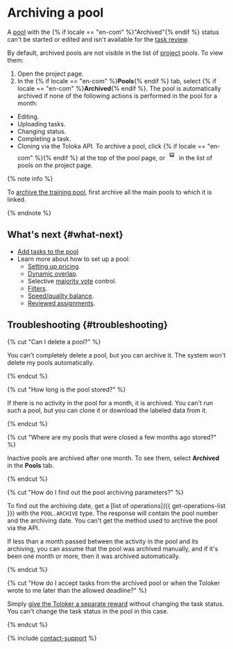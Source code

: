 # Archiving a pool

A [pool](../../glossary.md#pool-ru) with the {% if locale == "en-com" %}"Archived"{% endif %} status can't be started or edited and isn't available for the [task review](accept.md).

By default, archived pools are not visible in the list of [project](../../glossary.md#project-ru) pools. To view them:
1. Open the project page.
1. In the {% if locale == "en-com" %}**Pools**{% endif %} tab, select {% if locale == "en-com" %}**Archived**{% endif %}.
The pool is automatically archived if none of the following actions is performed in the pool for a month:
- Editing.
- Uploading tasks.
- Changing status.
- Completing a task.
- Cloning via the Toloka API.
To archive a pool, click {% if locale == "en-com" %}{% endif %} at the top of the pool page, or ![](../_images/other/pool-action-archive.png) in the list of pools on the project page.

{% note info %}

To [archive the training pool](train.md), first archive all the main pools to which it is linked.

{% endnote %}



## What's next {#what-next}

- [Add tasks to the pool](pool.md)
- Learn more about how to set up a pool:
    - [Setting up pricing](dynamic-pricing.md).
    - [Dynamic overlap](dynamic-overlap.md).
    - Selective [majority vote](selective-mvote.md) control.
    - [Filters](filters.md).
    - [Speed/quality balance](adjust.md).
    - [Reviewed assignments](offline-accept.md).



## Troubleshooting {#troubleshooting}

{% cut "Can I delete a pool?" %}

You can't completely delete a pool, but you can archive it. The system won't delete my pools automatically.

{% endcut %}

{% cut "How long is the pool stored?" %}

If there is no activity in the pool for a month, it is archived. You can't run such a pool, but you can clone it or download the labeled data from it.

{% endcut %}

{% cut "Where are my pools that were closed a few months ago stored?" %}

Inactive pools are archived after one month. To see them, select **Archived** in the **Pools** tab.

{% endcut %}

{% cut "How do I find out the pool archiving parameters?" %}

To find out the archiving date, get a [list of operations]({{ get-operations-list }}) with the `POOL.ARCHIVE` type. The response will contain the pool number and the archiving date. You can't get the method used to archive the pool via the API.

If less than a month passed between the activity in the pool and its archiving, you can assume that the pool was archived manually, and if it's been one month or more, then it was archived automatically.

{% endcut %}

{% cut "How do I accept tasks from the archived pool or when the Toloker wrote to me later than the allowed deadline?" %}

Simply [give the Toloker a separate reward](bonus.md) without changing the task status. You can't change the task status in the pool in this case.

{% endcut %}

{% include [contact-support](../_includes/contact-support-help.md) %}
